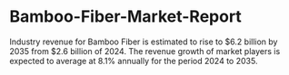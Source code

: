 # Bamboo-Fiber-Market-Report
Industry revenue for Bamboo Fiber is estimated to rise to $6.2 billion by 2035 from $2.6 billion of 2024. The revenue growth of market players is expected to average at 8.1% annually for the period 2024 to 2035.
